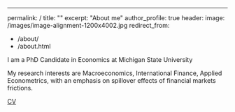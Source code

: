 ---
permalink: /
title: ""
excerpt: "About me"
author_profile: true
header:
  image: /images/image-alignment-1200x4002.jpg
redirect_from: 
  - /about/
  - /about.html



I am a PhD Candidate in Economics at Michigan State University  


My research interests are Macroeconomics, International Finance, Applied Econometrics, with an emphasis on spillover effects of financial markets frictions. 



<a href="https://www.dropbox.com/s/74o9pth7eg8wxd1/RomaniniCV2019.pdf?dl=0" target="blank">CV</a>

